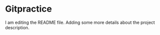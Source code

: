 # Gitpractice
I am editing the README file. Adding some more details about the project description.
